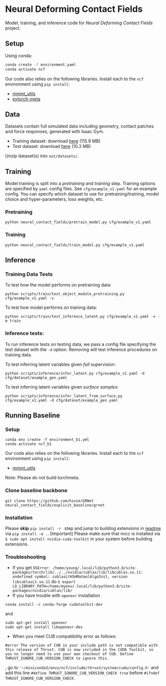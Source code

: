 # Neural Deforming Contact Fields

Model, training, and inference code for *Neural Deforming Contact Fields* project.

## Setup

Using conda:
```bash
conda create -f environment.yaml
conda activate ncf
```

Our code also relies on the following libraries. Install each to the `ncf` environment using `pip install`:

* [mmint_utils](https://github.com/MMintLab/mmint_utils)
* [pytorch-meta](https://github.com/tristandeleu/pytorch-meta)

## Data

Datasets contain full simulated data including geometry, contact patches and 
force responses, generated with Isaac Gym.

* Training dataset: download [here](https://drive.google.com/file/d/1m1dpCBkz0Qwjwus-FDfhDgqk-AvqhUhv/view?usp=sharing) (115.9 MB)
* Test dataset: download [here](https://drive.google.com/file/d/1RzXtE_fRF4_taVZzP2lA5_6XGHF4nM31/view?usp=share_link) (10.3 MB)

Unzip dataset(s) into `out/datasets/`.


## Training

Model training is split into a *pretraining* and *training* step. Training options are specified by
`yaml` config files. See `cfg/example_v1.yaml` for an example config. You can specify which
dataset to use for pretraining/training, model choice and hyper-parameters, loss weights, etc.

### Pretraining

```
python neural_contact_fields/pretrain_model.py cfg/example_v1.yaml
```

### Training

```
python neural_contact_fields/train_model.py cfg/example_v1.yaml
```

## Inference

### Training Data Tests

To test how the model performs on pretraining data:
```
python scripts/train/test_object_module_pretraining.py cfg/example_v1.yaml -v
```

To test how model performs on training data:
```
python scripts/train/test_inference_latent.py cfg/example_v1.yaml -v -m train
```

### Inference tests:

To run inference tests on testing data, we pass a config file specifying the test dataset with the `-d` option.
Removing will test inference procedures on training data.

To test inferring latent variables given *full* supervision:
```
python scripts/inference/infer_latent.py cfg/example_v1.yaml -d cfg/dataset/example_gen.yaml
```

To test inferring latent variables given *surface samples*:
```
python scripts/inference/infer_latent_from_surface.py cfg/example_v1.yaml -d cfg/dataset/example_gen.yaml
```

## Running Baseline
### Setup

```angular2html
conda env create -f environment_b1.yml
conda activate ncf_b1
```
Our code also relies on the following libraries. Install each to the `ncf` environment using `pip install`:
* [mmint_utils](https://github.com/MMintLab/mmint_utils)

Note: Please do not build torchmeta.

### Clone baseline backbone
``` 
git clone https://github.com/hzxie/GRNet neural_contact_fields/explicit_baseline/grnet
```
### Installation
Please **skip** ``pip install -r `` step and jump to building extensions in [readme](https://github.com/hzxie/GRNet#prerequisites) via ``pip install -e .``.
[Important] Please make sure that nvcc is installed via ``$ sudo apt install nvidia-cuda-toolkit`` in your system before building extensions.


### Troubleshooting
* If you get 
``
OSError: /home/young/.local/lib/python3.8/site-packages/torch/lib/../../nvidia/cublas/lib/libcublas.so.11: undefined symbol: cublasLtHSHMatmulAlgoInit, version libcublasLt.so.11
``
do
``$ export LD_LIBRARY_PATH=/home/myenv/.local/lib/python3.8/site-packages/nvidia/cublas/lib/
``
* If you have trouble with ```openexr``` installation
``` 
conda install -c conda-forge cudatoolkit-dev 
```
and
```angular2html
sudo apt-get install openexr
sudo apt-get install libopenexr-dev
```


* When you meet CUB compatibility error as follows:
```angular2html
#error The version of CUB in your include path is not compatible with this release of Thrust. CUB is now included in the CUDA Toolkit, so you no longer need to use your own checkout of CUB. Define THRUST_IGNORE_CUB_VERSION_CHECK to ignore this.
```
, go to ``` '~/miniconda3/envs/ncf/include/thrust/system/cuda/config.h' ``` and add this line
``` #define THRUST_IGNORE_CUB_VERSION_CHECK true ```  before ```#ifndef THRUST_IGNORE_CUB_VERSION_CHECK```.
